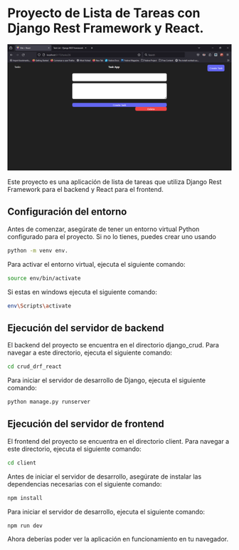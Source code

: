 # Proyecto de Lista de Tareas con Django Rest Framework y React.

![](images/paste-45.png)

Este proyecto es una aplicación de lista de tareas que utiliza Django Rest Framework para el backend y React para el frontend.

## Configuración del entorno

Antes de comenzar, asegúrate de tener un entorno virtual Python configurado para el proyecto. Si no lo tienes, puedes crear uno usando

``` bash
python -m venv env.
```

Para activar el entorno virtual, ejecuta el siguiente comando:

``` bash
source env/bin/activate
```

Si estas en windows ejecuta el siguiente comando:

``` bash
env\Scripts\activate
```

## Ejecución del servidor de backend

El backend del proyecto se encuentra en el directorio django_crud. Para navegar a este directorio, ejecuta el siguiente comando:

``` bash
cd crud_drf_react
```

Para iniciar el servidor de desarrollo de Django, ejecuta el siguiente comando:

``` bash
python manage.py runserver
```

## Ejecución del servidor de frontend

El frontend del proyecto se encuentra en el directorio client. Para navegar a este directorio, ejecuta el siguiente comando:

``` bash
cd client
```

Antes de iniciar el servidor de desarrollo, asegúrate de instalar las dependencias necesarias con el siguiente comando:

``` bash
npm install
```

Para iniciar el servidor de desarrollo, ejecuta el siguiente comando:

``` bash
npm run dev
```

Ahora deberías poder ver la aplicación en funcionamiento en tu navegador.